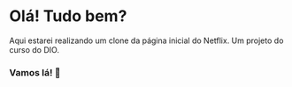# Olá! Tudo bem?

Aqui estarei realizando um clone da página inicial do Netflix. Um projeto do curso do DIO.

### Vamos lá! :100:

